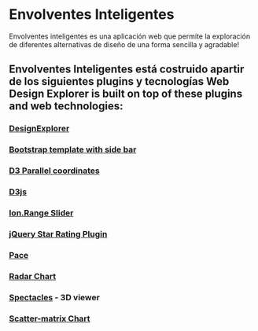 # Envolventes Inteligentes

Envolventes inteligentes es una aplicación web que permite la exploración de diferentes alternativas de diseño de una forma sencilla y agradable!

## Envolventes Inteligentes está costruido apartir de los siguientes plugins y tecnologías Web Design Explorer is built on top of these plugins and web technologies:
### [DesignExplorer](https://github.com/tt-acm/DesignExplorer)
### [Bootstrap template with side bar](http://getbootstrap.com/)
### [D3 Parallel coordinates](https://syntagmatic.github.io/parallel-coordinates/)
### [D3js](http://d3js.org/)
### [Ion.Range Slider](http://ionden.com/a/plugins/ion.rangeSlider/en.html)
### [jQuery Star Rating Plugin](http://www.fyneworks.com/jquery/star-rating/)
### [Pace](http://github.hubspot.com/pace/docs/welcome/)
### [Radar Chart](https://github.com/alangrafu/radar-chart-d3)
### [Spectacles](https://github.com/tt-acm/Spectacles.WebViewer) - 3D viewer
### [Scatter-matrix Chart](https://github.com/benjiec/scatter-matrix)
